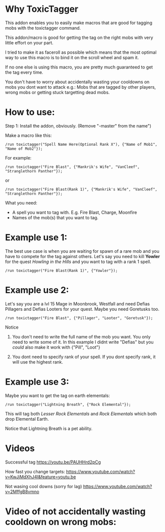 # Why ToxicTagger

This addon enables you to easily make macros that are good for tagging mobs with the toxictagger command.

This addon/macro is good for getting the tag on the right mobs with very little effort on your part. 

I tried to make it as faceroll as possible which means that the most optimal way to use this macro is to bind it on the scroll wheel and spam it.

If no one else is using this macro, you are pretty much guaranteed to get the tag every time.

You don't have to worry about accidentally wasting your cooldowns on mobs you dont want to attack e.g.: 
Mobs that are tagged by other players, wrong mobs or getting stuck targetting dead mobs. 

# How to use: 
Step 1: Install the addon, obviously. (Remove "-master" from the name")

Make a macro like this:

    /run toxictagger("Spell Name Here(Optional Rank X"), {"Name of Mob1", "Name of Mob2"});

For example: 

    /run toxictagger("Fire Blast", {"Mankrik's Wife", "VanCleef", "Stranglethorn Panther"});
    
or 

    /run toxictagger("Fire Blast(Rank 1)", {"Mankrik's Wife", "VanCleef", "Stranglethorn Panther"});
    
What you need: 

* A spell you want to tag with. E.g. Fire Blast, Charge, Moonfire
* Names of the mob(s) that you want to tag. 

# Example use 1: 
The best use case is when you are waiting for spawn of a rare mob and you have to compete for the tag against others. 
Let's say you need to kill **Yowler** for the quest *Howling in the Hills* and you want to tag with a rank 1 spell.

    /run toxictagger("Fire Blast(Rank 1)", {"Yowler"});

# Example use 2: 
Let's say you are a lvl 15 Mage in Moonbrook, Westfall and need Defias Pillagers and Defias Looters for your quest. Maybe you need Goretusks too.

    /run toxictagger("Fire Blast", {"Pillager", "Looter", "Goretusk"});

Notice
1) You don't need to write the full name of the mob you want. You only need to write some of it. In this example I didnt write "Defias" but you *could* also make it work with {"Pill", "Loot"}

2) You dont need to specify rank of your spell. If you dont specify rank, it will use the highest rank.

# Example use 3:
Maybe you want to get the tag on earth elementals: 

    /run toxictagger("Lightning Breath", {"Rock Elemental"});

This will tag both *Lesser Rock Elementals* and *Rock Elementals* which both drop Elemental Earth. 

Notice that Lightning Breath is a pet ability.

# Videos
Successful tag
https://youtu.be/PAUHHrd2pCg

How fast you change targets:
https://www.youtube.com/watch?v=KwJjMdXhJ4I&feature=youtu.be

Not wasing cool downs (sorry for lag)
https://www.youtube.com/watch?v=2MffgB8vmno



# Video of not accidentally wasting cooldown on wrong mobs: 


